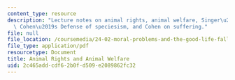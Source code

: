 ```yaml
---
content_type: resource
description: "Lecture notes on animal rights, animal welfare, Singer\u2019s argument,\
  \ Cohen\u2019s Defense of speciesism, and Cohen on suffering."
file: null
file_location: /coursemedia/24-02-moral-problems-and-the-good-life-fall-2008/2c465addcdf62b0fd509e2089862fc32_lec_10.pdf
file_type: application/pdf
resourcetype: Document
title: Animal Rights and Animal Welfare
uid: 2c465add-cdf6-2b0f-d509-e2089862fc32
---
```

